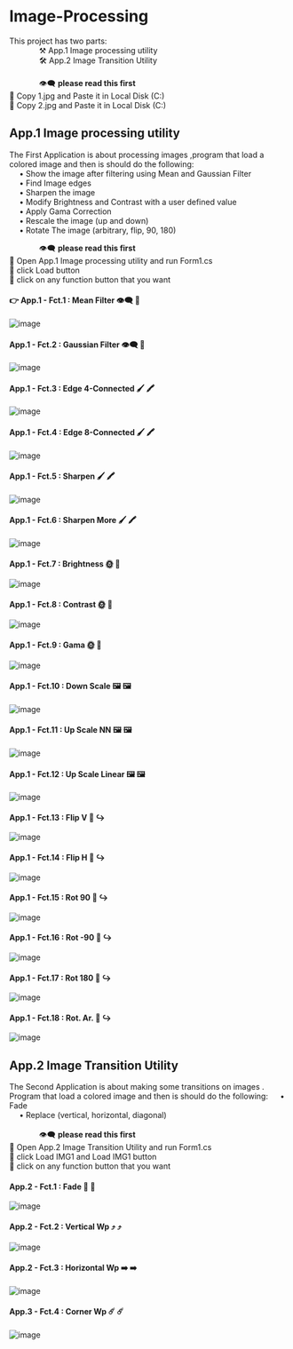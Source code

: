 # Image-Processing &nbsp; 
This project has two parts:  <br/>
&emsp; &emsp; &emsp; ⚒️   App.1 Image processing utility <br/>
&emsp; &emsp; &emsp; 🛠️ App.2 Image Transition Utility <br/> <br/>
&emsp; &emsp; &emsp; :eye_speech_bubble: **please read this first**  <br/> 
🌟 Copy  1.jpg and Paste it in Local Disk (C:) <br/> 
🌟 Copy  2.jpg and Paste it in Local Disk (C:)
## App.1 Image processing utility
The First Application  is about processing images ,program that load a colored image  and then is should do the following:<br/> 
&emsp;  • Show the image after filtering using Mean and Gaussian Filter <br/> 
&emsp;  • Find Image edges <br/> 
&emsp;  • Sharpen the image<br/> 
&emsp;  • Modify Brightness and Contrast with a  user defined value <br/> 
&emsp;  • Apply Gama Correction <br/> 
&emsp;  • Rescale the image (up and down)<br/> 
&emsp;  • Rotate The image (arbitrary, flip, 90, 180)<br/> 

&emsp; &emsp; &emsp; 👁️‍🗨️ **please read this first**  <br/> 
🌟 Open  App.1 Image processing utility and run Form1.cs <br/> 
🌟 click Load button  <br/> 
🌟 click on any function button that you want  
#### :point_right: App.1 - Fct.1 : Mean Filter 	👁️‍🗨️ 👻 <br/>
![image](https://user-images.githubusercontent.com/90453702/186150999-a8ad966c-d746-41ef-86a9-4765bf072c34.png)

#### App.1 - Fct.2 : Gaussian Filter 👁️‍🗨️ 👻 <br/>
![image](https://user-images.githubusercontent.com/90453702/186151908-5bb660b0-6d8f-4be1-961b-dac36fe99481.png)

#### App.1 - Fct.3 : Edge 4-Connected 🖌️ 🖍️ <br/>
![image](https://user-images.githubusercontent.com/90453702/186152032-842338b6-b320-4e85-8be4-8808598296d0.png)

#### App.1 - Fct.4 : Edge 8-Connected 🖌️ 🖍️<br/>
![image](https://user-images.githubusercontent.com/90453702/186152091-e769e302-d0e3-4584-b935-e0610649a952.png)

#### App.1 - Fct.5 : Sharpen 🖌️ 🖍️ <br/>
![image](https://user-images.githubusercontent.com/90453702/186152196-271cd705-ac10-4a64-b95d-ae1cecf14f15.png)

#### App.1 - Fct.6 : Sharpen More 🖌️ 🖍️ <br/>
![image](https://user-images.githubusercontent.com/90453702/186152255-e40d3283-632c-4338-9c39-d0f83ff4e9fc.png)

#### App.1 - Fct.7 : Brightness 🌞 🌚  <br/>
![image](https://user-images.githubusercontent.com/90453702/186152399-5e216cd3-f227-4b2b-a743-442ec935ef7d.png)

#### App.1 - Fct.8 : Contrast 🌞 🌚  <br/>
![image](https://user-images.githubusercontent.com/90453702/186152685-a437c8c9-80e5-4d88-aa9c-93a0dfad8195.png)

#### App.1 - Fct.9 : Gama 🌞 🌚  <br/>
![image](https://user-images.githubusercontent.com/90453702/186152786-1bd5264e-1998-4fb1-8cd2-75783bb0f1cf.png)

#### App.1 - Fct.10 : Down Scale 🖼️ 🖼️ <br/>
![image](https://user-images.githubusercontent.com/90453702/186152936-74476fcc-f647-48bf-b287-71f51b3a92c9.png)

#### App.1 - Fct.11 : Up Scale NN 🖼️ 🖼️ <br/>
![image](https://user-images.githubusercontent.com/90453702/186153009-4294a3e1-ca3d-4ec8-9cea-388eb5ecaa7a.png)

#### App.1 - Fct.12 : Up Scale Linear 🖼️ 🖼️ <br/>
![image](https://user-images.githubusercontent.com/90453702/186153184-bfdf702c-d581-4198-a99c-fc556add468f.png)

#### App.1 - Fct.13 : Flip V 🔄	↪️ <br/>
![image](https://user-images.githubusercontent.com/90453702/186153253-a122f38f-5049-49f1-a809-c409b3109599.png)

#### App.1 - Fct.14 : Flip H 🔄	↪️  <br/>
![image](https://user-images.githubusercontent.com/90453702/186153316-f2df74ea-e0f7-4d6f-bbf3-9991be94b6d9.png)

#### App.1 - Fct.15 : Rot 90 🔄	↪️  <br/>
![image](https://user-images.githubusercontent.com/90453702/186153397-eeaa8a08-2e41-44ea-8c0f-62169638f664.png)

#### App.1 - Fct.16 : Rot -90 🔄	↪️  <br/>
![image](https://user-images.githubusercontent.com/90453702/186153466-8e154775-04fb-403a-a21f-2c6cbd7be198.png)

#### App.1 - Fct.17 : Rot 180 🔄	↪️ <br/>
![image](https://user-images.githubusercontent.com/90453702/186153722-f1e93b5d-15d0-4077-8102-08c2f04f9740.png)

#### App.1 - Fct.18 : Rot. Ar. 🔄 	↪️ <br/>
![image](https://user-images.githubusercontent.com/90453702/186153906-2353e39f-52a7-4361-85aa-449a09312ab7.png)

## App.2 Image Transition Utility <br/>
The Second Application  is about making some transitions on images . Program that load a colored image  and then is should do the following:
&emsp;  • Fade <br/>
&emsp;  • Replace (vertical, horizontal, diagonal)
 <br/> <br/>
&emsp; &emsp; &emsp; 👁️‍🗨️ **please read this first**  <br/> 
🌟 Open  App.2 Image Transition Utility and run Form1.cs <br/> 
🌟 click Load IMG1  and Load IMG1 button  <br/> 
🌟 click on any function button that you want 
#### App.2 - Fct.1 : Fade 🌃 🌃 <br/>
![image](https://user-images.githubusercontent.com/90453702/186155376-debe4c7a-ac1f-424b-af81-a8d6fdef164f.png)

#### App.2 - Fct.2 : Vertical Wp ⤴️ ⤴️ <br/>
![image](https://user-images.githubusercontent.com/90453702/186155610-f993b3a5-fd7d-4a32-bb22-c29ae960782c.png)

#### App.2 - Fct.3 : Horizontal Wp ➡️ ➡️  <br/>
![image](https://user-images.githubusercontent.com/90453702/186155688-96f95382-0010-49fc-9fd8-48c5c40960ae.png)

#### App.3 - Fct.4 : Corner Wp ☄️ ☄️ <br/>
![image](https://user-images.githubusercontent.com/90453702/186155935-72d8834f-73ce-43e4-bdcb-f7e6e6782a43.png)



